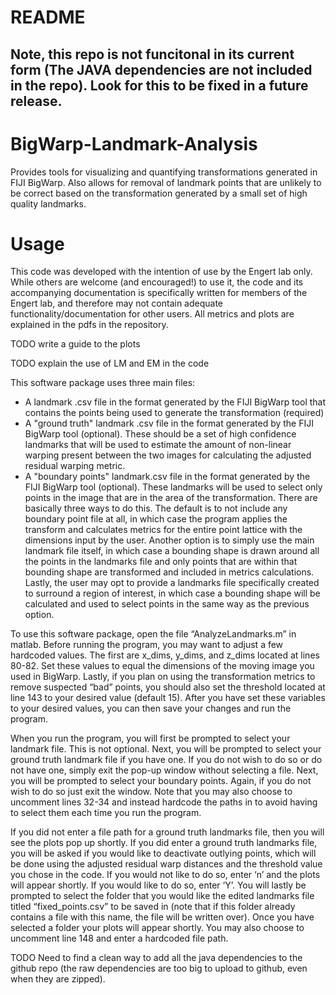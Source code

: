 # README
## Note, this repo is not funcitonal in its current form (The JAVA dependencies are not included in the repo). Look for this to be fixed in a future release.

# BigWarp-Landmark-Analysis
Provides tools for visualizing and quantifying transformations generated in FIJI BigWarp. Also allows for removal of landmark points that are unlikely to be correct based on the transformation generated by a small set of high quality landmarks.

# Usage
This code was developed with the intention of use by the Engert lab only. While others are welcome (and encouraged!) to use it, the code and its accompanying documentation is specifically written for members of the Engert lab, and therefore may not contain adequate functionality/documentation for other users. All metrics and plots are explained in the pdfs in the repository.

TODO write a guide to the plots

TODO explain the use of LM and EM in the code

This software package uses three main files:
 * A landmark .csv file in the format generated by the FIJI BigWarp tool that contains the points being used to generate the transformation (required)
 * A "ground truth" landmark .csv file in the format generated by the FIJI BigWarp tool (optional). These should be a set of high confidence landmarks that will be used to estimate the amount of non-linear warping present between the two images for calculating the adjusted residual warping metric.
 * A "boundary points" landmark.csv file in the format generated by the FIJI BigWarp tool (optional). These landmarks will be used to select only points in the image that are in the area of the transformation. There are basically three ways to do this. The default is to not include any boundary point file at all, in which case the program applies the transform and calculates metrics for the entire point lattice with the dimensions input by the user. Another option is to simply use the main landmark file itself, in which case a bounding shape is drawn around all the points in the landmarks file and only points that are within that bounding shape are transformed and included in metrics calculations. Lastly, the user may opt to provide a landmarks file specifically created to surround a region of interest, in which case a bounding shape will be calculated and used to select points in the same way as the previous option.


To use this software package, open the file “AnalyzeLandmarks.m” in matlab. Before running the program, you may want to adjust a few hardcoded values. The first are x_dims, y_dims, and z_dims located at lines 80-82. Set these values to equal the dimensions of the moving image you used in BigWarp. Lastly, if you plan on using the transformation metrics to remove suspected “bad” points, you should also set the threshold located at line 143 to your desired value (default 15). After you have set these variables to your desired values, you can then save your changes and run the program. 

When you run the program, you will first be prompted to select your landmark file. This is not optional. Next, you will be prompted to select your ground truth landmark file if you have one. If you do not wish to do so or do not have one, simply exit the pop-up window without selecting a file. Next, you will be prompted to select your boundary points. Again, if you do not wish to do so just exit the window. Note that you may also choose to uncomment lines 32-34 and instead hardcode the paths in to avoid having to select them each time you run the program.

If you did not enter a file path for a ground truth landmarks file, then you will see the plots pop up shortly. If you did enter a ground truth landmarks file, you will be asked if you would like to deactivate outlying points, which will be done using the adjusted residual warp distances and the threshold value you chose in the code. If you would not like to do so, enter ‘n’ and the plots will appear shortly. If you would like to do so, enter ‘Y’. You will lastly be prompted to select the folder that you would like the edited landmarks file titled “fixed_points.csv” to be saved in (note that if this folder already contains a file with this name, the file will be written over). Once you have selected a folder your plots will appear shortly. You may also choose to uncomment line 148 and enter a hardcoded file path.

TODO Need to find a clean way to add all the java dependencies to the github repo (the raw dependencies are too big to upload to github, even when they are zipped).
